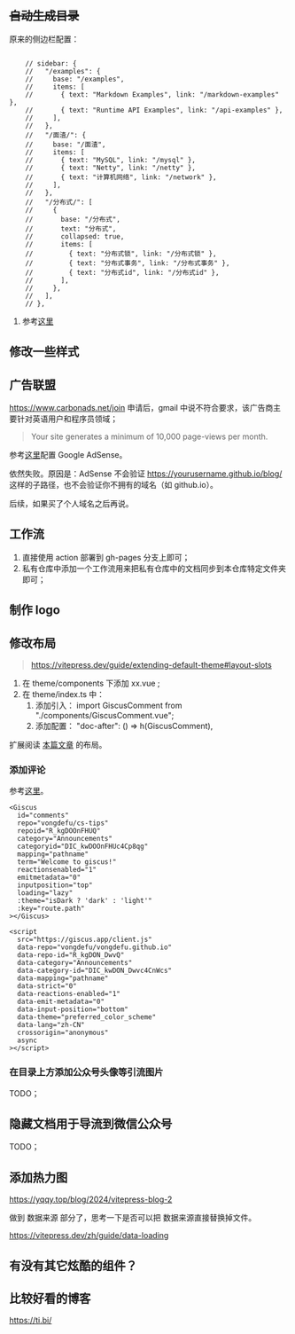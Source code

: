 ## ~~自动生成目录~~

原来的侧边栏配置：

```

    // sidebar: {
    //   "/examples": {
    //     base: "/examples",
    //     items: [
    //       { text: "Markdown Examples", link: "/markdown-examples" },
    //       { text: "Runtime API Examples", link: "/api-examples" },
    //     ],
    //   },
    //   "/面渣/": {
    //     base: "/面渣",
    //     items: [
    //       { text: "MySQL", link: "/mysql" },
    //       { text: "Netty", link: "/netty" },
    //       { text: "计算机网络", link: "/network" },
    //     ],
    //   },
    //   "/分布式/": [
    //     {
    //       base: "/分布式",
    //       text: "分布式",
    //       collapsed: true,
    //       items: [
    //         { text: "分布式锁", link: "/分布式锁" },
    //         { text: "分布式事务", link: "/分布式事务" },
    //         { text: "分布式id", link: "/分布式id" },
    //       ],
    //     },
    //   ],
    // },
```

1. 参考[这里](https://juejin.cn/post/7214805603449339963)

## 修改一些样式

## 广告联盟

https://www.carbonads.net/join
申请后，gmail 中说不符合要求，该广告商主要针对英语用户和程序员领域；

> Your site generates a minimum of 10,000 page-views per month.

参考[这里](https://blog.forte.love/2024/04/29/vitepress%E5%B9%BF%E5%91%8A)配置 Google AdSense。

依然失败。原因是：AdSense 不会验证 https://yourusername.github.io/blog/ 这样的子路径，也不会验证你不拥有的域名（如 github.io）。

后续，如果买了个人域名之后再说。

## 工作流

1. 直接使用 action 部署到 gh-pages 分支上即可；
2. 私有仓库中添加一个工作流用来把私有仓库中的文档同步到本仓库特定文件夹即可；

## 制作 logo

## 修改布局

> https://vitepress.dev/guide/extending-default-theme#layout-slots

1. 在 theme/components 下添加 xx.vue ;
2. 在 theme/index.ts 中：
   1. 添加引入： import GiscusComment from "./components/GiscusComment.vue";
   2. 添加配置： "doc-after": () => h(GiscusComment),

扩展阅读 [本篇文章](https://blog.charles7c.top/admin/backend/extra/dynamic-datasource.html) 的布局。

### 添加评论

参考[这里](https://site.quteam.com/technology/front-end/vitepress-comment/)。

```vue
<Giscus
  id="comments"
  repo="vongdefu/cs-tips"
  repoid="R_kgDOOnFHUQ"
  category="Announcements"
  categoryid="DIC_kwDOOnFHUc4Cp8qg"
  mapping="pathname"
  term="Welcome to giscus!"
  reactionsenabled="1"
  emitmetadata="0"
  inputposition="top"
  loading="lazy"
  :theme="isDark ? 'dark' : 'light'"
  :key="route.path"
></Giscus>

<script
  src="https://giscus.app/client.js"
  data-repo="vongdefu/vongdefu.github.io"
  data-repo-id="R_kgDON_DwvQ"
  data-category="Announcements"
  data-category-id="DIC_kwDON_Dwvc4CnWcs"
  data-mapping="pathname"
  data-strict="0"
  data-reactions-enabled="1"
  data-emit-metadata="0"
  data-input-position="bottom"
  data-theme="preferred_color_scheme"
  data-lang="zh-CN"
  crossorigin="anonymous"
  async
></script>
```

### 在目录上方添加公众号头像等引流图片

TODO；

## 隐藏文档用于导流到微信公众号

TODO；

## 添加热力图

https://yqqy.top/blog/2024/vitepress-blog-2

做到 数据来源 部分了，思考一下是否可以把 数据来源直接替换掉文件。

https://vitepress.dev/zh/guide/data-loading

## 有没有其它炫酷的组件？

## 比较好看的博客

https://ti.bi/
